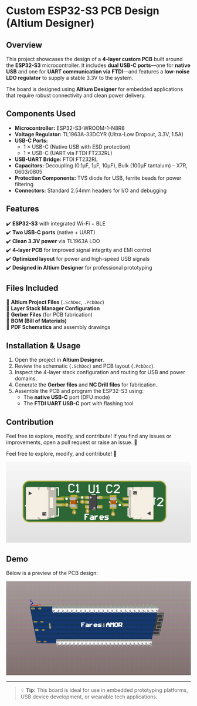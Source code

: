 # Custom ESP32-S3 PCB Design (Altium Designer)

## Overview
This project showcases the design of a **4-layer custom PCB** built around the **ESP32-S3** microcontroller. It includes **dual USB-C ports**—one for **native USB** and one for **UART communication via FTDI**—and features a **low-noise LDO regulator** to supply a stable 3.3V to the system.

The board is designed using **Altium Designer** for embedded applications that require robust connectivity and clean power delivery.

## Components Used
- **Microcontroller:** ESP32-S3-WROOM-1-N8R8  
- **Voltage Regulator:** TL1963A-33DCYR (Ultra-Low Dropout, 3.3V, 1.5A)  
- **USB-C Ports:**
  - 1 × USB-C (Native USB with ESD protection)
  - 1 × USB-C (UART via FTDI FT232RL)
- **USB-UART Bridge:** FTDI FT232RL  
- **Capacitors:** Decoupling (0.1µF, 1µF, 10µF), Bulk (100µF tantalum) – X7R, 0603/0805  
- **Protection Components:** TVS diode for USB, ferrite beads for power filtering  
- **Connectors:** Standard 2.54mm headers for I/O and debugging  

## Features
✔️ **ESP32-S3** with integrated Wi-Fi + BLE  
✔️ **Two USB-C ports** (native + UART)  
✔️ **Clean 3.3V power** via TL1963A LDO  
✔️ **4-layer PCB** for improved signal integrity and EMI control  
✔️ **Optimized layout** for power and high-speed USB signals  
✔️ **Designed in Altium Designer** for professional prototyping  

## Files Included
📁 **Altium Project Files** (`.SchDoc`, `.PcbDoc`)  
📁 **Layer Stack Manager Configuration**  
📁 **Gerber Files** (for PCB fabrication)  
📁 **BOM (Bill of Materials)**  
📁 **PDF Schematics** and assembly drawings  

## Installation & Usage
1. Open the project in **Altium Designer**.
2. Review the schematic (`.SchDoc`) and PCB layout (`.PcbDoc`).
3. Inspect the 4-layer stack configuration and routing for USB and power domains.
4. Generate the **Gerber files** and **NC Drill files** for fabrication.
5. Assemble the PCB and program the ESP32-S3 using:
   - The **native USB-C** port (DFU mode)
   - The **FTDI UART USB-C** port with flashing tool



## Contribution
Feel free to explore, modify, and contribute! If you find any issues or improvements, open a pull request or raise an issue. 🚀




Feel free to explore, modify, and contribute! 🚀


![Image Alt](https://github.com/FaresAmor/HARDWARE-Design/blob/403708126704611446c14cd4ab31e6370bbe946b/Reg.png)
## Demo
Below is a preview of the PCB design:

![Demo](https://github.com/FaresAmor/ESP32_ALTIUM_DESIGNER/blob/main/vedio.gif)


---
> 💡 **Tip:** This board is ideal for use in embedded prototyping platforms, USB device development, or wearable tech applications.
